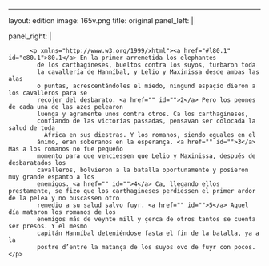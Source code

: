 <?xml version="1.0" encoding="UTF-8"?>
---
layout: edition
image: 165v.png 
title: original 
panel_left: | 

panel_right: |  
            
          <p xmlns="http://www.w3.org/1999/xhtml"><a href="#l80.1" id="e80.1">80.1</a> En la primer arremetida los elephantes
            de los carthagineses, bueltos contra los suyos, turbaron toda
            la cavallería de Hanníbal, y Lelio y Maxinissa desde ambas las alas
            o puntas, acrescentándoles el miedo, ningund espaçio dieron a los cavalleros para se
            recojer del desbarato. <a href="" id="">2</a> Pero los peones de cada una de las azes pelearon
            luenga y agramente unos contra otros. Ca los carthagineses,
            confiando de las victorias passadas, pensavan ser colocada la salud de toda
              África en sus diestras. Y los romanos, siendo eguales en el
            ánimo, eran soberanos en la esperança. <a href="" id="">3</a> Mas a los romanos no fue pequeño
            momento para que venciessen que Lelio y Maxinissa, después de desbaratados los
            cavalleros, bolvieron a la batalla oportunamente y posieron muy grande espanto a los
            enemigos. <a href="" id="">4</a> Ca, llegando ellos prestamente, se fizo que los carthagineses perdiessen el primer ardor de la pelea y no buscassen otro
            remedio a su salud salvo fuyr. <a href="" id="">5</a> Aquel día mataron los romanos de los
            enemigos más de veynte mill y çerca de otros tantos se cuenta ser presos. Y el mesmo
            capitán Hanníbal deteniéndose fasta el fin de la batalla, ya a la
            postre d’entre la matança de los suyos ovo de fuyr con pocos.</p>
        